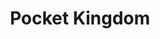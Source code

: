 ---
title: Pocket Kingdom
developer: 08 Games
description: Islands sometimes appear out of the blue in the clouds. The mysterious Pocket Kingdom is one of them. Wander around its districts, solve puzzles and listen to the weird stories told by the locals. Unveiling the place's mysteries depends on it. So does getting out of it. 
image: PocketKingdom.jpg
link: http://store.steampowered.com/app/462620/
windows: http://store.steampowered.com/app/462620/
mac: http://store.steampowered.com/app/462620/
linux: http://store.steampowered.com/app/462620/
featured: true
---